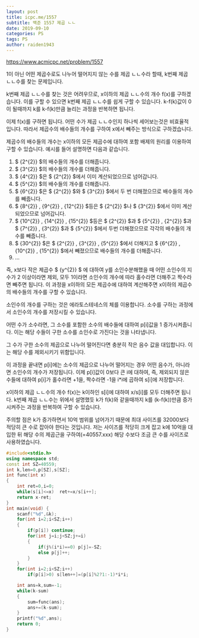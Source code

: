 ```yaml
---
layout: post
title: icpc.me/1557
subtitle: 백준 1557 제곱 ㄴㄴ
date: 2019-09-10
categories: PS
tags: PS
author: raiden1943
---
```


<https://www.acmicpc.net/problem/1557>

1이 아닌 어떤 제곱수로도 나누어 떨어지지 않는 수를 제곱 ㄴㄴ수라 할때, k번째 제곱 ㄴㄴ수를 찾는 문제입니다.

k번째 제곱 ㄴㄴ수를 찾는 것은 어려우므로, x이하의 제곱 ㄴㄴ수의 개수 f(x)를 구하겠습니다. 이를 구할 수 있으면 k번째 제곱 ㄴㄴ수를 쉽게 구할 수 있습니다. k-f(k)값이 0이 될때까지 k를 k-f(k)만큼 늘리는 과정을 반복하면 됩니다.

이제 f(x)를 구하면 됩니다. 어떤 수가 제곱 ㄴㄴ수인지 하나씩 세어보는것은 비효율적입니다. 따라서 제곱수의 배수들의 개수를 구하여 x에서 빼주는 방식으로 구하겠습니다.

제곱수의 배수들의 개수는 x이하의 모든 제곱수에 대하여 포함 배제의 원리를 이용하여 구할 수 있습니다. 예시를 들어 설명하면 다음과 같습니다.

1. $ {2^{2}} $의 배수들의 개수를 더해줍니다.
2. $ {3^{2}} $의 배수들의 개수를 더해줍니다.
3. $ {4^{2}} $은 $ {2^{2}} $에서 이미 계산되었으므로 넘어갑니다.
4. $ {5^{2}} $의 배수들의 개수를 더해줍니다.
5. $ {6^{2}} $은 $ {2^{2}} $와 $ {3^{2}} $에서 두 번 더해졌으므로 배수들의 개수를 빼줍니다.
6. $ {8^{2}} $,$ {9^{2}} $,$ {12^{2}} $등은 $ {2^{2}} $나 $ {3^{2}} $에서 이미 계산되었으므로 넘어갑니다.
7. $ {10^{2}} $,$ {14^{2}} $,$ {15^{2}} $등은 $ {2^{2}} $과 $ {5^{2}} $,$ {2^{2}} $과 $ {7^{2}} $,$ {3^{2}} $과 $ {5^{2}} $에서 두번 더해졌으므로 각각의 배수들의 개수를 빼줍니다.
8. $ {30^{2}} $은 $ {2^{2}} $,$ {3^{2}} $,$ {5^{2}} $에서 더해지고 $ {6^{2}} $,$ {10^{2}} $,$ {15^{2}} $에서 빼졌으므로 배수들의 개수를 더해줍니다.
9. ...

즉, x보다 작은 제곱수 $ {y^{2}} $ 에 대하여 y를 소인수분해했을 때 어떤 소인수의 지수가 2 이상이라면 제외, 모두 1이라면 소인수의 개수에 따라 홀수라면 더해주고 짝수라면 빼주면 됩니다. 이 과정을 x이하의 모든 제곱수에 대하여 계산해주면 x이하의 제곱수의 배수들의 개수를 구할 수 있습니다.

소인수의 개수를 구하는 것은 에라토스테네스의 체를 이용합니다. 소수를 구하는 과정에서 소인수의 개수를 저장시킬 수 있습니다.

어떤 수가 소수라면, 그 소수를 포함한 소수의 배수들에 대하여 p[i]값을 1 증가시켜줍니다. 이는 해당 수들이 구한 소수를 소인수로 가진다는 것을 나타냅니다.

그 수가 구한 소수의 제곱으로 나누어 떨어진다면 충분히 작은 음수 값을 대입합니다. 이는 해당 수를 제외시키기 위함입니다.

이 과정을 끝내면 p[i]에는 소수의 제곱으로 나누어 떨어지는 경우 어떤 음수가, 아니라면 소인수의 개수가 저장됩니다. 이제 p[i]값이 0보다 큰 i에 대하여, 즉, 제외되지 않은 수들에 대하여 p[i]가 홀수라면 +1을, 짝수라면 -1을 i*i에 곱하여 s[i]에 저장합니다.

x이하의 제곱 ㄴㄴ수의 개수 f(x)는 k이하인 s[i]에 대하여 x/s[i]를 모두 더해주면 됩니다. k번째 제곱 ㄴㄴ수는 위에서 설명했듯 k가 f(k)와 같을때까지 k를 (k-f(k))만큼 증가시켜주는 과정을 반복하여 구할 수 있습니다.

주의할 점은 k가 증가하면서 10억 범위를 넘어가기 때문에 최대 사이즈를 32000보다 적당히 큰 수로 잡아야 한다는 것입니다. 저는 사이즈를 적당히 크게 잡고 k에 10억을 대입한 뒤 해당 수의 제곱근을 구하여(=40557.xxx) 해당 수보다 조금 큰 수를 사이즈로 사용하였습니다.

```cpp
#include<stdio.h>
using namespace std;
const int SZ=40559;
int k,len=0,p[SZ],s[SZ];
int func(int x)
{
	int ret=0,i=0;
	while(s[i]<=x)	ret+=x/s[i++];
	return x-ret;
}
int main(void) {
	scanf("%d",&k);
	for(int i=2;i<SZ;i++)
	{
		if(p[i]) continue;
		for(int j=i;j<SZ;j+=i)
		{
			if(j%(i*i)==0) p[j]=-SZ;
			else p[j]++;
		}
	}
	for(int i=2;i<SZ;i++)
		if(p[i]>0) s[len++]=(p[i]%2?1:-1)*i*i;

	int ans=k,sum=-1;
	while(k-sum)
	{
		sum=func(ans);
		ans+=(k-sum);
	}
	printf("%d",ans);
	return 0;
}
```
